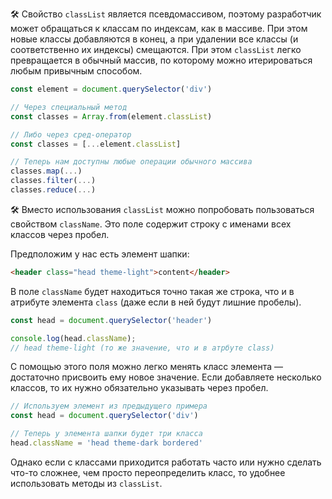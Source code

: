 🛠 Свойство `classList` является псевдомассивом, поэтому разработчик может обращаться к классам по индексам, как в массиве. При этом новые классы добавляются в конец, а при удалении все классы (и соответственно их индексы) смещаются. При этом `classList` легко превращается в обычный массив, по которому можно итерироваться любым привычным способом.

```js
const element = document.querySelector('div')

// Через специальный метод
const classes = Array.from(element.classList)

// Либо через сред-оператор
const classes = [...element.classList]

// Теперь нам доступны любые операции обычного массива
classes.map(...)
classes.filter(...)
classes.reduce(...)
```

🛠 Вместо использования `classList` можно попробовать пользоваться свойством `className`. Это поле содержит строку с именами всех классов через пробел.

Предположим у нас есть элемент шапки:

```html
<header class="head theme-light">content</header>
```

В поле `className` будет находиться точно такая же строка, что и в атрибуте элемента `class` (даже если в ней будут лишние пробелы).

```js
const head = document.querySelector('header')

console.log(head.className);
// head theme-light (то же значение, что и в атрбуте class)
```

С помощью этого поля можно легко менять класс элемента — достаточно присвоить ему новое значение. Если добавляете несколько классов, то их нужно обязательно указывать через пробел.

```js
// Используем элемент из предыдущего примера
const head = document.querySelector('div')

// Теперь у элемента шапки будет три класса
head.className = 'head theme-dark bordered'
```

Однако если с классами приходится работать часто или нужно сделать что-то сложнее, чем просто переопределить класс, то удобнее использовать методы из `classList`.
